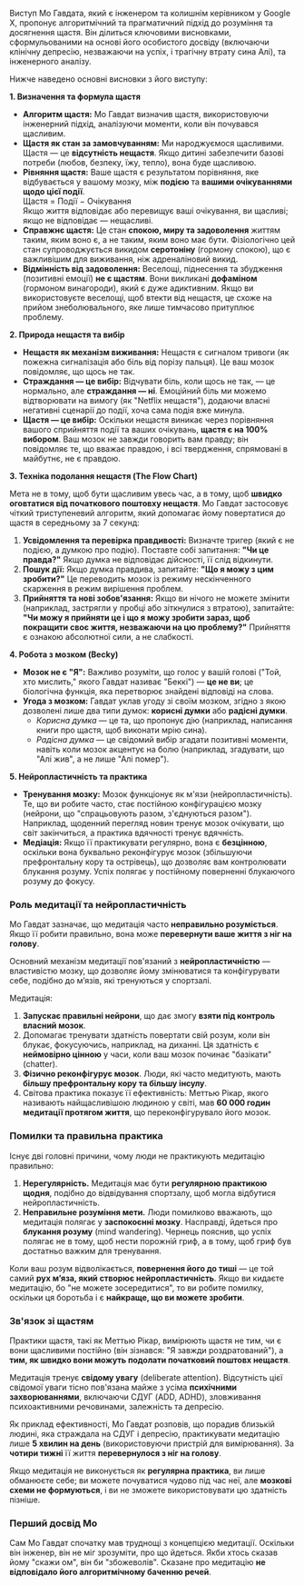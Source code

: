 Виступ Мо Гавдата, який є інженером та колишнім керівником у Google X, пропонує алгоритмічний та прагматичний підхід до розуміння та досягнення щастя. Він ділиться ключовими висновками, сформульованими на основі його особистого досвіду (включаючи клінічну депресію, незважаючи на успіх, і трагічну втрату сина Алі), та інженерного аналізу.

Нижче наведено основні висновки з його виступу:

**1\. Визначення та формула щастя**

* **Алгоритм щастя:** Мо Гавдат визначив щастя, використовуючи інженерний підхід, аналізуючи моменти, коли він почувався щасливим.  
* **Щастя як стан за замовчуванням:** Ми народжуємося щасливими. Щастя — це **відсутність нещастя**. Якщо дитині забезпечити базові потреби (любов, безпеку, їжу, тепло), вона буде щасливою.  
* **Рівняння щастя:** Ваше щастя є результатом порівняння, яке відбувається у вашому мозку, між **подією** та **вашими очікуваннями щодо цієї події**.  
  Щастя \= Події − Очікування  
  Якщо життя відповідає або перевищує ваші очікування, ви щасливі; якщо не відповідає — нещасливі.  
* **Справжнє щастя:** Це стан **спокою, миру та задоволення** життям таким, яким воно є, а не таким, яким воно має бути. Фізіологічно цей стан супроводжується викидом **серотоніну** (гормону спокою), що є важливішим для виживання, ніж адреналіновий викид.  
* **Відмінність від задоволення:** Веселощі, піднесення та збудження (позитивні емоції) **не є щастям**. Вони викликані **дофаміном** (гормоном винагороди), який є дуже адиктивним. Якщо ви використовуєте веселощі, щоб втекти від нещастя, це схоже на прийом знеболювального, яке лише тимчасово притуплює проблему.

**2\. Природа нещастя та вибір**

* **Нещастя як механізм виживання:** Нещастя є сигналом тривоги (як пожежна сигналізація або біль від порізу пальця). Це ваш мозок повідомляє, що щось не так.  
* **Страждання — це вибір:** Відчувати біль, коли щось не так, — це нормально, але **страждання — ні**. Емоційний біль ми можемо відтворювати на вимогу (як "Netflix нещастя"), додаючи власні негативні сценарії до події, хоча сама подія вже минула.  
* **Щастя — це вибір:** Оскільки нещастя виникає через порівняння вашого сприйняття події та ваших очікувань, **щастя є на 100% вибором**. Ваш мозок не завжди говорить вам правду; він повідомляє те, що вважає правдою, і всі твердження, спрямовані в майбутнє, не є правдою.

**3\. Техніка подолання нещастя (The Flow Chart)**

Мета не в тому, щоб бути щасливим увесь час, а в тому, щоб **швидко оговтатися від початкового поштовху нещастя**. Мо Гавдат застосовує чіткий триступеневий алгоритм, який допомагає йому повертатися до щастя в середньому за 7 секунд:

1. **Усвідомлення та перевірка правдивості:** Визначте тригер (який є не подією, а думкою про подію). Поставте собі запитання: **"Чи це правда?"** Якщо думка не відповідає дійсності, її слід відкинути.  
2. **Пошук дії:** Якщо думка правдива, запитайте: **"Що я можу з цим зробити?"** Це переводить мозок із режиму нескінченного скарження в режим вирішення проблем.  
3. **Прийняття та нові зобов'язання:** Якщо ви нічого не можете змінити (наприклад, застрягли у пробці або зіткнулися з втратою), запитайте: **"Чи можу я прийняти це і що я можу зробити зараз, щоб покращити своє життя, незважаючи на цю проблему?"** Прийняття є ознакою абсолютної сили, а не слабкості.

**4\. Робота з мозком (Becky)**

* **Мозок не є "Я":** Важливо розуміти, що голос у вашій голові ("Той, хто мислить," якого Гавдат називає "Беккі") — **це не ви**; це біологічна функція, яка перетворює знайдені відповіді на слова.  
* **Угода з мозком:** Гавдат уклав угоду зі своїм мозком, згідно з якою дозволені лише два типи думок: **корисні думки** або **радісні думки**.  
  * *Корисна думка* — це та, що пропонує дію (наприклад, написання книги про щастя, щоб виконати мрію сина).  
  * *Радісна думка* — це свідомий вибір згадати позитивні моменти, навіть коли мозок акцентує на болю (наприклад, згадувати, що "Алі жив", а не лише "Алі помер").

**5\. Нейропластичність та практика**

* **Тренування мозку:** Мозок функціонує як м'язи (нейропластичність). Те, що ви робите часто, стає постійною конфігурацією мозку (нейрони, що "спрацьовують разом, з'єднуються разом"). Наприклад, щоденний перегляд новин тренує мозок очікувати, що світ закінчиться, а практика вдячності тренує вдячність.  
* **Медіація:** Якщо її практикувати регулярно, вона є **безцінною**, оскільки вона буквально реконфігурує мозок (збільшуючи префронтальну кору та острівець), що дозволяє вам контролювати блукання розуму. Успіх полягає у постійному поверненні блукаючого розуму до фокусу.

### Роль медитації та нейропластичність

Мо Гавдат зазначає, що медитація часто **неправильно розуміється**. Якщо її робити правильно, вона може **перевернути ваше життя з ніг на голову**.

Основний механізм медитації пов'язаний з **нейропластичністю** — властивістю мозку, що дозволяє йому змінюватися та конфігурувати себе, подібно до м’язів, які тренуються у спортзалі.

Медитація:

1. **Запускає правильні нейрони**, що дає змогу **взяти під контроль власний мозок**.
2. Допомагає тренувати здатність повертати свій розум, коли він блукає, фокусуючись, наприклад, на диханні. Ця здатність є **неймовірно цінною** у часи, коли ваш мозок починає "базікати" (chatter).
3. **Фізично реконфігурує мозок**. Люди, які часто медитують, мають **більшу префронтальну кору та більшу інсулу**.
4. Світова практика показує її ефективність: Меттью Рікар, якого називають найщасливішою людиною у світі, мав **60 000 годин медитації протягом життя**, що переконфігурувало його мозок.

### Помилки та правильна практика

Існує дві головні причини, чому люди не практикують медитацію правильно:

1. **Нерегулярність.** Медитація має бути **регулярною практикою щодня**, подібно до відвідування спортзалу, щоб могла відбутися нейропластичність.
2. **Неправильне розуміння мети.** Люди помилково вважають, що медитація полягає у **заспокоєнні мозку**. Насправді, йдеться про **блукання розуму** (mind wandering). Чернець пояснив, що успіх полягає не в тому, щоб нести порожній гриф, а в тому, щоб гриф був достатньо важким для тренування.

Коли ваш розум відволікається, **повернення його до тиші** — це той самий **рух м’яза, який створює нейропластичність**. Якщо ви кидаєте медитацію, бо "не можете зосередитися", то ви робите помилку, оскільки ця боротьба і є **найкраще, що ви можете зробити**.

### Зв'язок зі щастям

Практики щастя, такі як Меттью Рікар, вимірюють щастя не тим, чи є вони щасливими постійно (він зізнався: "Я завжди роздратований"), а **тим, як швидко вони можуть подолати початковий поштовх нещастя**.

Медитація тренує **свідому увагу** (deliberate attention). Відсутність цієї свідомої уваги тісно пов'язана майже з усіма **психічними захворюваннями**, включаючи СДУГ (ADD, ADHD), зловживання психоактивними речовинами, залежність та депресію.

Як приклад ефективності, Мо Гавдат розповів, що порадив близькій людині, яка страждала на СДУГ і депресію, практикувати медитацію лише **5 хвилин на день** (використовуючи пристрій для вимірювання). За **чотири тижні** її життя **перевернулося з ніг на голову**.

Якщо медитація не виконується як **регулярна практика**, ви лише обманюєте себе; ви можете почуватися чудово під час неї, але **мозкові схеми не формуються**, і ви не зможете використовувати цю здатність пізніше.

### Перший досвід Мо

Сам Мо Гавдат спочатку мав труднощі з концепцією медитації. Оскільки він інженер, він не міг зрозуміти, про що йдеться. Якби хтось сказав йому "скажи ом", він би "збожеволів". Сказане про медитацію **не відповідало його алгоритмічному баченню речей**.
